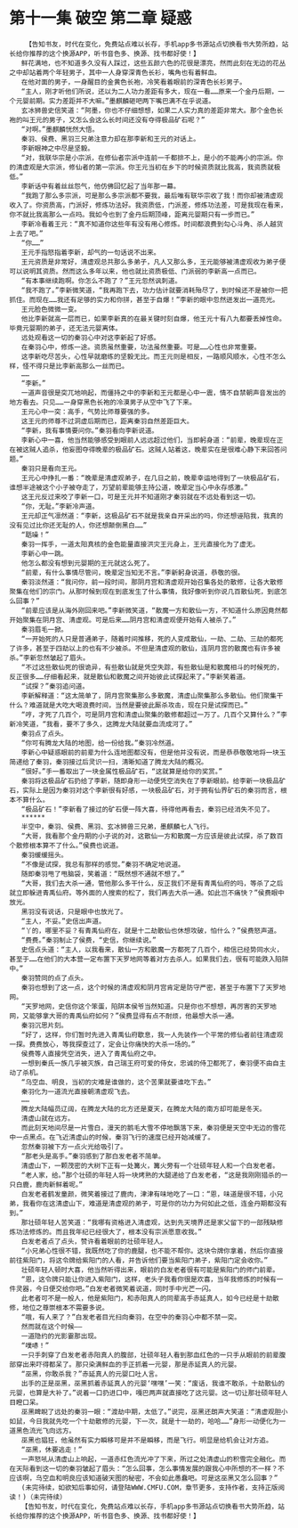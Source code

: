 # 第十一集 破空 第二章 疑惑
        【告知书友，时代在变化，免费站点难以长存，手机app多书源站点切换看书大势所趋，站长给你推荐的这个换源APP，听书音色多、换源、找书都好使！】
       鲜花满地，也不知道多久没有人踩过，这些五颜六色的花很是漂亮，然而此刻在无边的花丛之中却站着两个年轻男子，其中一人身穿深青色长衫，嘴角也有着鲜血。
       在他对面的男子，一身醒目的金黄色长袍，冷笑看着眼前的深青色长衫男子。
       “主人，刚才听他们所说，还以为二人功力差距有多大，现在一看……原来一个金丹后期，一个元婴前期。实力差距并不大嘛。”墨麒麟砸吧两下嘴巴满不在乎说道。
       玄冰狮兽史信笑道：“阿墨，你也不仔细想想，如果二人实力真的差距非常大。那个金色长袍的叫王元的男子，又怎么会这么长时间还没有夺得极品矿石呢？”
       “对啊。”墨麒麟恍然大悟。
       秦羽、侯费、黑羽三兄弟注意力却在那李新和王元的对话上。
       李新眼神之中尽是坚毅。
       “对，我联华宗是小宗派，在修仙者宗派中连前一千都排不上，是小的不能再小的宗派。你的清虚观是大宗派，修仙者的第一宗派。你王元当初在乡下的时候资质就比我高，我资质就极低。”
       李新话中有着丝丝怨气，他仿佛回忆起了当年那一幕。
       “我跑了那么多宗派，可是那么多宗派都不要我，最后唯有联华宗收了我！而你却被清虚观收入了。你资质高，门派好，修炼功法好。我资质低，门派差，修炼功法差，可是我现在看来，你不就比我高那么一点吗。我如今也到了金丹后期顶峰，距离元婴期只有一步而已。”
       李新冷看着王元：“真不知道你这些年有没有用心修炼。时间都浪费到勾心斗角、杀人越货上去了吧。”
       “你……”
       王元手指怒指着李新，却气的一句话说不出来。
       王元资质是非常好，清虚观总共那么多弟子，凡人又那么多，王元能够被清虚观收为弟子便可以说明其资质。然而这么多年以来，他也就比资质极低、门派弱的李新高一点而已。
       “有本事继续跑啊。你怎么不跑了？”王元忽然讽刺道。
       “我不跑了。”李新微笑道，“我再跑下去，功力估计就要消耗殆尽了，到时候还不是被你一把抓住。而现在……我还有足够的实力和你拼，甚至于自爆！”李新的眼中忽然迸发出一道亮光。
       王元脸色微微一变。
       他比李新就高一层而已，如果李新真的在最关键时刻自爆，他王元十有八九都要丢掉性命。毕竟元婴期的弟子，还无法元婴离体。
       远处观看这一切的秦羽心中对这李新起了好感。
       在秦羽心中，修炼一途。资质虽然重要，功法虽然重要。可是……心性也非常重要。
       这李新吃尽苦头，心性早就磨练的坚毅无比。而王元则是相反，一路顺风顺水，心性不怎么样，怪不得只是比李新高那么一丝而已。
       ……
       “李新。”
       一道声音很是突兀地响起，而僵持之中的李新和王元都是心中一震，情不自禁朝声音发出的地方看去。只见……一身穿黑色长袍的冷漠男子从空中飞了下来。
       王元心中一突：高手，气势比师尊要强的多。
       这王元的师尊不过洞虚后期而已，距离秦羽自然差距巨大。
       “李新，我有事情要问你。”秦羽看向李新说道。
       李新心中一喜，他当然能够感受到眼前人远远超过他们，当即躬身道：“前辈，晚辈现在正在被这贼人追杀，他妄图夺得晚辈的极品矿石。这贼人站着这，晚辈实在是很难心静下来回答问题。”
       秦羽只是看向王元。
       王元心中挣扎一番：“晚辈是清虚观弟子，在几日之前，晚辈幸运地得到了一块极品矿石，谁想半途被这个小子被夺走了，万望前辈能够主持公道，晚辈定当心中永存感激。”
       这王元反过来咬了李新一口，可是王元并不知道刚才秦羽就在不远处看到这一切。
       “你，无耻。”李新冷声道。
       王元却正气凛然道：“李新，这极品矿石不就是我亲自开采出的吗，你还想诬陷我，我真的没有见过比你还无耻的人，你还想颠倒黑白……”
       “聒噪！”
       秦羽一挥手，一道太阳真核的金色能量直接洪灾王元身上，王元直接化为了虚无。
       李新心中一跳。
       他怎么都没有想到元婴期的王元就这么死了。
       “前辈，有什么事情尽管问，晚辈定当知无不言。”李新躬身说道，恭敬的很。
       秦羽淡然道：“我问你，前一段时间，那阴月宫和清虚观开始召集各处的散修，让各大散修聚集在他们的宗门。从那时候到现在到底发生了什么事情，我好像听到你说几百散仙死，到底怎么回事？”
       “前辈应该是从海外刚回来吧。”李新微笑道，“散魔一方和散仙一方，不知道什么原因竟然都开始聚集在阴月宫、清虚观。可是后来……阴月宫和清虚观便开始有人被杀了。”
       秦羽眉毛一掀。
       “一开始死的人只是普通弟子，随着时间推移，死的人变成散仙，一劫、二劫、三劫的都死了许多，甚至于四劫以上的也有不少被杀。不但是清虚观的散仙，连阴月宫的散魔也有许多被杀。”李新忽然皱起了眉头。
       “不过这些散仙死的很诡异，有些散仙就是凭空失踪，有些散仙是和散魔相斗的时候死的，反正很多……仔细看起来，就是散仙和散魔之间开始彼此试探起来了。”李新笑着道。
       “试探？”秦羽追问道。
       李新解释道：“这太简单了，阴月宫聚集那么多散魔，清虚山聚集那么多散仙。他们聚集干什么？难道就是大吃大喝浪费时间，当然是要彼此厮杀攻击，现在只是试探而已。”
       “哼，才死了几百个，可是阴月宫和清虚山聚集的散修都超过一万了。几百个又算什么？”李新冷笑道，“我看，要不了多久，这腾龙大陆就要血流成河了。”
       秦羽点了点头。
       “你可有腾龙大陆的地图，给一份给我。”秦羽冷然道。
       李新心中疑惑眼前的前辈为什么连地图都没有，但是他并没有说，而是恭恭敬敬地将一块玉简递给了秦羽，秦羽接过后灵识一扫，清晰知道了腾龙大陆的概况。
       “很好。”手一番取出了一块金属性极品矿石，“这就算是给你的奖赏。”
       秦羽将这极品矿石扔给了李新，随即身形一动便凭空消失在了李新眼前。给李新一块极品矿石，实际上是因为秦羽对这个李新很有好感，一块极品矿石，对于拥有仙界矿石的秦羽而言，根本不算什么。
       “极品矿石！”李新看了接过的矿石便一阵大喜，待得他再看去，秦羽已经消失不见了。
       ******
       半空中，秦羽、侯费、黑羽、玄冰狮兽三兄弟，墨麒麟七人飞行。
       “大哥，我看那个金丹期的小子说的对，这散仙一方和散魔一方应该是彼此试探，杀了数百个散修根本算不了什么。”侯费也说道。
       秦羽缓缓摇头。
       “不像是试探，我总有那样的感觉。”秦羽不确定地说道。
       随即秦羽甩了甩脑袋，笑着道：“既然想不通就不想了。”
       “大哥，我们去大杀一通，管他那么多干什么，反正我们不是有青禹仙府的吗，等杀了之后就立即躲进青禹仙府。等外面的人搜索的松了，我们再去大杀一通。如此岂不痛快？”侯费眼中放光。
       黑羽没有说话，只是眼中也放光了。
       “主人，不妥。”史信出声道。
       “丫的，哪里不妥？有青禹仙府在，就是十二劫散仙也休想攻破，怕什么？”侯费怒声道。
       “费费。”秦羽制止了侯费，“史信，你继续说。”
       史信点头道：“主人，以我看来，散仙一方和散魔一方都死了几百个，相信已经势同水火，甚至于……在他们的大本营一定布置下天罗地网等着对方去杀人。如果我们去，很有可能跌入陷阱中。”
       秦羽赞同的点了点头。
       秦羽也想到了这一点，这个时候的清虚观和阴月宫肯定是防守严密，甚至于布置下了天罗地网。
       “天罗地网，史信你这个笨蛋，陷阱本侯爷当然知道。只是你也不想想，再厉害的天罗地网，又能够拿大哥的青禹仙府如何？”侯费显得有点不耐烦，他最想大杀一通。
       秦羽沉思片刻。
       “好了，这样，你们暂时先进入青禹仙府歇息，我一人先装作一个平常的修仙者前往清虚观一探。费费放心，等我探查过了，定会让你痛快的大杀一场的。”
       侯费等人直接凭空消失，进入了青禹仙府之中。
       一想到秦氏一族几乎被灭族，自己瑞王府可爱的侍女，忠诚的侍卫都死了，秦羽便不由自主动了杀机。
       “乌空血、明良，当初的灾难是谁做的，这个苦果就要谁吃下去。”
       秦羽化为一道流光直接朝清虚观飞去。
       ……
       腾龙大陆幅员辽阔，在腾龙大陆的北方还是夏天，在腾龙大陆的南方却可能是冬天。
       清虚山就在远方。
       而此刻天地间尽是一片雪白，漫天的鹅毛大雪不停地飘落下来，秦羽便是天空中无边的雪花中一点黑点。在飞近清虚山的时候，秦羽飞行的速度已经开始减缓了。
       忽然秦羽被下方一点火光给吸引了。
       “那老头是高手。”秦羽感到了那白发老者不简单。
       清虚山下，一颗茂密的大树下正有一处篝火，篝火旁有一个壮硕年轻人和一个白发老者。
       “老人家，给。”那个壮硕的年轻人将一块烤熟的大腿递给了白发老者，“这是我刚刚猎杀的一只白鹿，鹿肉新鲜着呢。”
       白发老者鹤发童颜，微笑着接过了鹿肉，津津有味地吃了一口：“恩，味道是很不错，小兄弟，我看你在这清虚山下，难道是清虚观的弟子，可是你的功力为何如此之低，连金丹期都没有到。”
       那壮硕年轻人苦笑道：“我哪有资格进入清虚观，达到先天境界还是家父留下的一部残缺修炼功法修炼的。而且我年纪已经很大了，根本没有宗派愿意收我。”
       白发老者点了点头，赞许看着眼前的壮硕年轻人。
       “小兄弟心性很不错，我既然吃了你的鹿腿，也不能不帮你。这块令牌你拿着，然后你直接前往紫阳门，将这令牌给紫阳门的人看，并告诉他们要当紫阳门弟子，紫阳门定会收你。”
       壮硕年轻人顿时大喜，他当然听得出来，眼前的白发老者很有可能是紫阳门的师门前辈。
       “恩，这令牌只能让你进入紫阳门，这样，老头子我看你很是欢喜，当年我修炼的时候有一件灵器，今日便交给你吧。”白发老者微笑着说道，同时手中光芒一闪。
       此老者可不是一般人，他是紫阳门，和赤阳真人的同辈高手赤延真人，如今已经是十劫散修，地位之尊崇根本不需要多说。
       “哦，有人来了？”白发老者目光扫向秦羽，在空中的秦羽心中都不禁一突。
       然而就在这个时候——
       一道隐约的光影霎那出现。
       “噗哧！”
       一只手刺穿了白发老者赤阳真人的腹部，壮硕年轻人看到那血红色的一只手从眼前的前辈腹部穿出来吓得都呆了。那只染满鲜血的手正抓着一元婴，那是赤延真人的元婴。
       “巫黑，你敢杀我？”赤延真人的元婴口吐人言。
       出手的正是巫黑，巫黑抓着赤延真人的元婴‘嘿嘿’一笑：“废话，我谁不敢杀，十劫散仙的元婴，也算是大补了。”说着一口扔进口中，嘎巴两声就直接吃了这元婴。这一切让那壮硕年轻人目瞪口呆。
       巫黑睥睨了远处的秦羽一眼：“渡劫中期，太低了。”说完，巫黑还朗声大笑道：“清虚观胆小如鼠，今日我就先吃一个十劫散修的元婴，下一次，就是十一劫的，哈哈……”身形一动便化为一道黑色流光飞向远方。
       巫黑也猖狂，他虽然有实力瞬移可是并不是瞬移，而是飞行。明显是给机会让对方追。
       “巫黑，休要逃走！”
       一声怒吼从清虚山上响起，一道赤红色流光冲了下来，所过之处清虚山的积雪完全融化。而在天际看到这一切的秦羽皱起了眉头：“怎么回事，怎么事情发展的跟我心中所想的不一样？不应该啊，乌空血和明良应该知道破天图的秘密，不会如此愚蠢吧。可是这巫黑又怎么回事？”
       (未完待续，如欲知后事如何，请登陆WWW.CMFU.COM，章节更多，支持作者，支持正版阅读！)（未完待续）
       【告知书友，时代在变化，免费站点难以长存，手机app多书源站点切换看书大势所趋，站长给你推荐的这个换源APP，听书音色多、换源、找书都好使！】